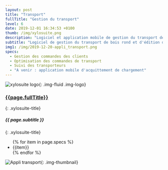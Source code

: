 ```yaml
---
layout: post
title: "Transport"
fullTitle: "Gestion du transport"
level: 6
date: 2019-12-01 16:34:53 +0100
thumb: /img/xylosuite.png
description: "Logiciel et application mobile de gestion du transport de bois rond et édition des commandes de transport"
subtitle: "Logiciel de gestion du transport de bois rond et d'édition des commandes de transport"
img1: /img/2019-12-20-appli_transport.png
specs: 
  - Gestion des commandes des clients
  - Optimisation des commandes de transport
  - Suivi des transporteurs
  - "A venir : application mobile d'acquittement de chargement"
---
```


![xylosuite logo]({{page.thumb}}){: .img-fluid .img-logo}

### <a href='./intro#applis' class=""><i class="fas fa-chevron-left mr-2"></i>{{page.fullTitle}}</a>
{: .xylosuite-title}
##### <strong>{{ page.subtitle }} </strong>
{: .xylosuite-title}

<ul class="list-group my-4">
{% for item in page.specs %}
  <li class="list-group-item">{{item}}</li>
{% endfor %}
</ul>

![Appli transport]({{page.img1}}){: .img-thumbnail}
